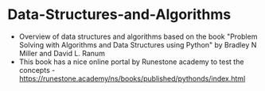 # Data-Structures-and-Algorithms
- Overview of data structures and algorithms based on the book "Problem Solving with Algorithms and Data Structures using Python" by Bradley N Miller and David L. Ranum
- This book has a nice online portal by Runestone academy to test the concepts  - https://runestone.academy/ns/books/published/pythonds/index.html

